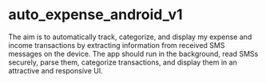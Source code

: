 # auto_expense_android_v1
The aim is to automatically track, categorize, and display my expense and income transactions by extracting information from received SMS messages on the device. The app should run in the background, read SMSs securely, parse them, categorize transactions, and display them in an attractive and responsive UI.
